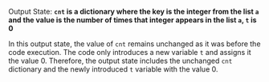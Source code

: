 Output State: **`cnt` is a dictionary where the key is the integer from the list `a` and the value is the number of times that integer appears in the list `a`, `t` is 0**

In this output state, the value of `cnt` remains unchanged as it was before the code execution. The code only introduces a new variable `t` and assigns it the value 0. Therefore, the output state includes the unchanged `cnt` dictionary and the newly introduced `t` variable with the value 0.